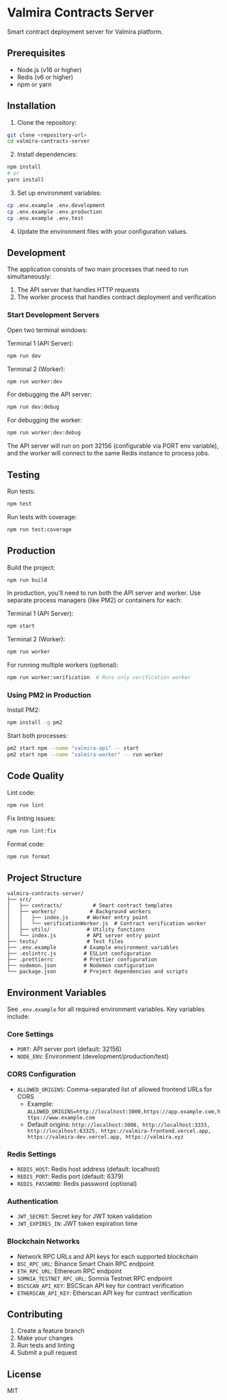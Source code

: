 # Valmira Contracts Server

Smart contract deployment server for Valmira platform.

## Prerequisites

- Node.js (v16 or higher)
- Redis (v6 or higher)
- npm or yarn

## Installation

1. Clone the repository:
```bash
git clone <repository-url>
cd valmira-contracts-server
```

2. Install dependencies:
```bash
npm install
# or
yarn install
```

3. Set up environment variables:
```bash
cp .env.example .env.development
cp .env.example .env.production
cp .env.example .env.test
```

4. Update the environment files with your configuration values.

## Development

The application consists of two main processes that need to run simultaneously:
1. The API server that handles HTTP requests
2. The worker process that handles contract deployment and verification

### Start Development Servers

Open two terminal windows:

Terminal 1 (API Server):
```bash
npm run dev
```

Terminal 2 (Worker):
```bash
npm run worker:dev
```

For debugging the API server:
```bash
npm run dev:debug
```

For debugging the worker:
```bash
npm run worker:dev:debug
```

The API server will run on port 32156 (configurable via PORT env variable), and the worker will connect to the same Redis instance to process jobs.

## Testing

Run tests:
```bash
npm test
```

Run tests with coverage:
```bash
npm run test:coverage
```

## Production

Build the project:
```bash
npm run build
```

In production, you'll need to run both the API server and worker. Use separate process managers (like PM2) or containers for each:

Terminal 1 (API Server):
```bash
npm start
```

Terminal 2 (Worker):
```bash
npm run worker
```

For running multiple workers (optional):
```bash
npm run worker:verification  # Runs only verification worker
```

### Using PM2 in Production

Install PM2:
```bash
npm install -g pm2
```

Start both processes:
```bash
pm2 start npm --name "valmira-api" -- start
pm2 start npm --name "valmira-worker" -- run worker
```

## Code Quality

Lint code:
```bash
npm run lint
```

Fix linting issues:
```bash
npm run lint:fix
```

Format code:
```bash
npm run format
```

## Project Structure

```
valmira-contracts-server/
├── src/
│   ├── contracts/          # Smart contract templates
│   ├── workers/           # Background workers
│   │   ├── index.js      # Worker entry point
│   │   └── verificationWorker.js  # Contract verification worker
│   ├── utils/            # Utility functions
│   └── index.js          # API server entry point
├── tests/                # Test files
├── .env.example         # Example environment variables
├── .eslintrc.js         # ESLint configuration
├── .prettierrc          # Prettier configuration
├── nodemon.json         # Nodemon configuration
└── package.json         # Project dependencies and scripts
```

## Environment Variables

See `.env.example` for all required environment variables. Key variables include:

### Core Settings
- `PORT`: API server port (default: 32156)
- `NODE_ENV`: Environment (development/production/test)

### CORS Configuration
- `ALLOWED_ORIGINS`: Comma-separated list of allowed frontend URLs for CORS
  - Example: `ALLOWED_ORIGINS=http://localhost:3000,https://app.example.com,https://www.example.com`
  - Default origins: `http://localhost:3008, http://localhost:3333, http://localhost:63325, https://valmira-frontend.vercel.app, https://valmira-dev.vercel.app, https://valmira.xyz`

### Redis Settings
- `REDIS_HOST`: Redis host address (default: localhost)
- `REDIS_PORT`: Redis port (default: 6379)
- `REDIS_PASSWORD`: Redis password (optional)

### Authentication
- `JWT_SECRET`: Secret key for JWT token validation
- `JWT_EXPIRES_IN`: JWT token expiration time

### Blockchain Networks
- Network RPC URLs and API keys for each supported blockchain
- `BSC_RPC_URL`: Binance Smart Chain RPC endpoint
- `ETH_RPC_URL`: Ethereum RPC endpoint
- `SOMNIA_TESTNET_RPC_URL`: Somnia Testnet RPC endpoint
- `BSCSCAN_API_KEY`: BSCScan API key for contract verification
- `ETHERSCAN_API_KEY`: Etherscan API key for contract verification

## Contributing

1. Create a feature branch
2. Make your changes
3. Run tests and linting
4. Submit a pull request

## License

MIT
